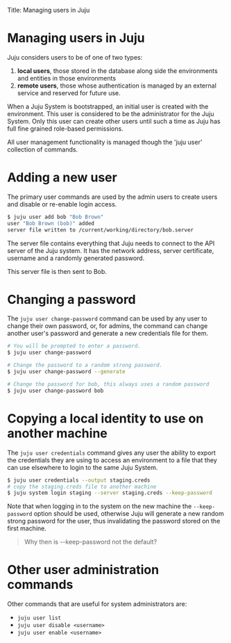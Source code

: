 Title: Managing users in Juju

# Managing users in Juju

Juju considers users to be of one of two types:

  1. **local users**, those stored in the database along side the environments and
entities in those environments
  1. **remote users**, those whose authentication
is managed by an external service and reserved for future use.

When a Juju System is bootstrapped, an initial user is created with the 
environment. This user is considered to be the administrator for the Juju
System. Only this user can create other users until such a time as Juju has
full fine grained role-based permissions.

All user management functionality is managed though the 'juju user' collection
of commands.

# Adding a new user

The primary user commands are used by the admin users to create users and
disable or re-enable login access.

```bash
$ juju user add bob "Bob Brown"
user "Bob Brown (bob)" added
server file written to /current/working/directory/bob.server
```

The server file contains everything that Juju needs to connect to the API
server of the Juju system. It has the network address, server certificate,
username and a randomly generated password.

This server file is then sent to Bob.

# Changing a password

The `juju user change-password` command can be used by any user to change
their own password, or, for admins, the command can change another user's
password and generate a new credentials file for them.

```bash
# You will be prompted to enter a password.
$ juju user change-password

# Change the password to a random strong password.
$ juju user change-password --generate

# Change the password for bob, this always uses a random password
$ juju user change-password bob
```

# Copying a local identity to use on another machine

The `juju user credentials` command gives any user the ability to export the
credentials they are using to access an environment to a file that they can
use elsewhere to login to the same Juju System.

```bash
$ juju user credentials --output staging.creds
# copy the staging.creds file to another machine
$ juju system login staging --server staging.creds --keep-password
```

Note that when logging in to the system on the new machine the `--keep-
password` option should be used, otherwise Juju will generate a new random
strong password for the user, thus invalidating the password stored on the
first machine.

>
> Why then is --keep-password not the default?
>

# Other user administration commands

Other commands that are useful for system administrators are:

  - `juju user list`
  - `juju user disable <username>`
  - `juju user enable <username>`

